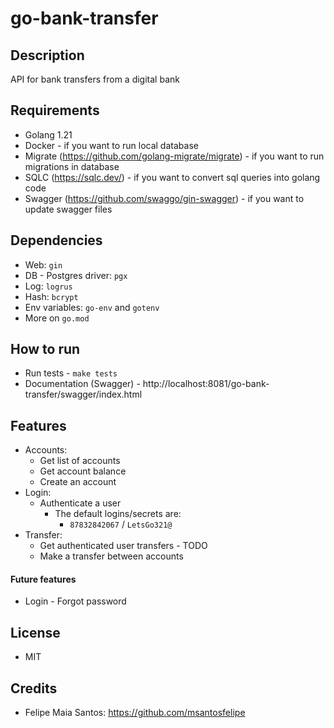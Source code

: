 # go-bank-transfer

## Description
API for bank transfers from a digital bank

## Requirements
- Golang 1.21
- Docker - if you want to run local database
- Migrate (https://github.com/golang-migrate/migrate) - if you want to run migrations in database
- SQLC (https://sqlc.dev/) - if you want to convert sql queries into golang code
- Swagger (https://github.com/swaggo/gin-swagger) - if you want to update swagger files

## Dependencies
- Web: `gin`
- DB - Postgres driver: `pgx`
- Log: `logrus`
- Hash: `bcrypt`
- Env variables: `go-env` and `gotenv`
- More on `go.mod`

## How to run
- Run tests - `make tests`
- Documentation (Swagger) - http://localhost:8081/go-bank-transfer/swagger/index.html

## Features
- Accounts:
    - Get list of accounts
    - Get account balance
    - Create an account
- Login:
    - Authenticate a user
        - The default logins/secrets are:
            - `87832842067` / `LetsGo321@`
- Transfer:
    - Get authenticated user transfers - TODO
    - Make a transfer between accounts

#### Future features
- Login - Forgot password

## License
- MIT

## Credits
- Felipe Maia Santos: https://github.com/msantosfelipe